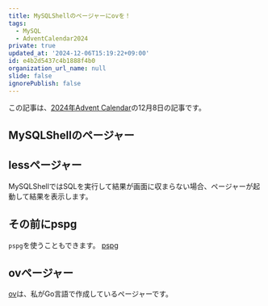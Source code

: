 ```yaml
---
title: MySQLShellのページャーにovを！
tags:
  - MySQL
  - AdventCalendar2024
private: true
updated_at: '2024-12-06T15:19:22+09:00'
id: e4b2d5437c4b1888f4b0
organization_url_name: null
slide: false
ignorePublish: false
---
```

この記事は、[2024年Advent Calendar](https://qiita.com/advent-calendar/2024/mysql)の12月8日の記事です。

## MySQLShellのページャー

## lessページャー

MySQLShellではSQLを実行して結果が画面に収まらない場合、ページャーが起動して結果を表示します。

## その前にpspg

`pspg`を使うこともできます。
[pspg](https://github.com/okbob/pspg)

## ovページャー

[ov](https://github.com/noborus/ov)は、私がGo言語で作成しているページャーです。
